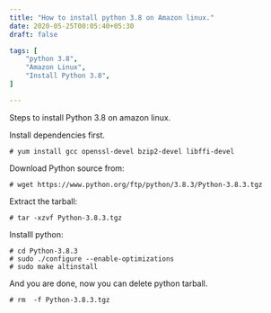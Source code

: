 ```yaml
---
title: "How to install python 3.8 on Amazon linux."
date: 2020-05-25T00:05:40+05:30
draft: false

tags: [
    "python 3.8",
    "Amazon Linux",
    "Install Python 3.8",
]

---
```


Steps to install Python 3.8 on amazon linux.
<!--more-->

Install dependencies first.

```
# yum install gcc openssl-devel bzip2-devel libffi-devel
```

Download Python source from:

```
# wget https://www.python.org/ftp/python/3.8.3/Python-3.8.3.tgz
```

Extract the tarball:
```
# tar -xzvf Python-3.8.3.tgz
```

Installl python:

```
# cd Python-3.8.3
# sudo ./configure --enable-optimizations
# sudo make altinstall
```

And you are done, now you can delete python tarball.

```
# rm  -f Python-3.8.3.tgz
```

